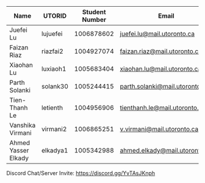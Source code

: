 | Name | UTORID | Student Number | Email | Phone Number | Discord |
| ---  | ------ | -------------- | ----- | ------------ | ------- |
|Juefei Lu |lujuefei |1006878602 |juefei.lu@mail.utoronto.ca |6135997749 |EvilDawn07#2560 |
|Faizan Riaz | riazfai2 | 1004927074 | faizan.riaz@mail.utoronto.ca | 9056229937 | anaconda501#0818 |
|Xiaohan Lu| luxiaoh1 |1005683404 | xiaohan.lu@mail.utoronto.ca |4373268409 |ShawLue#8354 |
|Parth Solanki| solank30 |1005244415 | parth.solanki@mail.utoronto.ca |6475680091 | Parth#0337 |
|Tien-Thanh Le| letienth |1004956906 | tienthanh.le@mail.utoronto.ca | 5146194893 | TienTaLit#1840 |
|Vanshika Virmani | virmani2 | 1006865251 | v.virmani@mail.utoronto.ca | 4168271802 | Vanshika#7721 |
|Ahmed Yasser Elkady | elkadya1 | 1005342988 | ahmed.elkady@mail.utoronto.ca | 4168549206 | nooneuknow3#2123 |

Discord Chat/Server Invite: https://discord.gg/YvTAsJKnph

